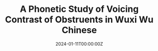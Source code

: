 ---
title: A Phonetic Study of Voicing Contrast of Obstruents in Wuxi Wu Chinese
summary: 
 - Presented on LPP Graduate Thesis Workshop
authors: 
 - admin
tags: [Wuxi Wu]
categories: []
date: '2024-01-11T00:00:00Z'
url_pdf: uploads/thesis workshop.pdf
---